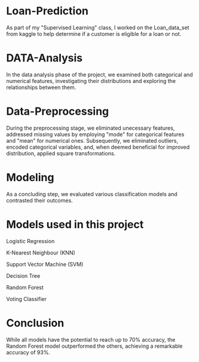# Loan-Prediction
As part of my "Supervised Learning" class, I worked on the Loan_data_set from kaggle to help determine if a customer is eligible for a loan or not.

# DATA-Analysis
In the data analysis phase of the project, we examined both categorical and numerical features, investigating their distributions and exploring the relationships between them.

# Data-Preprocessing
During the preprocessing stage, we eliminated unecessary features, addressed missing values by employing "mode" for categorical features and "mean" for numerical ones.
Subsequently, we eliminated outliers, encoded categorical variables, and, when deemed beneficial for improved distribution, applied square transformations.

# Modeling
As a concluding step, we evaluated various classification models and contrasted their outcomes.

# Models used in this project
Logistic Regression

K-Nearest Neighbour (KNN)

Support Vector Machine (SVM)

Decision Tree

Random Forest

Voting Classifier

# Conclusion
While all models have the potential to reach up to 70% accuracy, the Random Forest model outperformed the others, achieving a remarkable accuracy of 93%.
